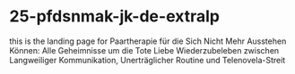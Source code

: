 # 25-pfdsnmak-jk-de-extralp
this is the landing page for Paartherapie für die Sich Nicht Mehr Ausstehen Können: Alle Geheimnisse um die Tote Liebe Wiederzubeleben zwischen Langweiliger Kommunikation, Unerträglicher Routine und Telenovela-Streit
